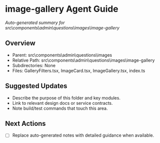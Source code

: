 ﻿# image-gallery Agent Guide
*Auto-generated summary for src\components\admin\questions\images\image-gallery*

## Overview
- Parent: src\components\admin\questions\images
- Relative Path: src\components\admin\questions\images\image-gallery
- Subdirectories: None
- Files: GalleryFilters.tsx, ImageCard.tsx, ImageGallery.tsx, index.ts

## Suggested Updates
- Describe the purpose of this folder and key modules.
- Link to relevant design docs or service contracts.
- Note build/test commands that touch this area.

## Next Actions
- [ ] Replace auto-generated notes with detailed guidance when available.
